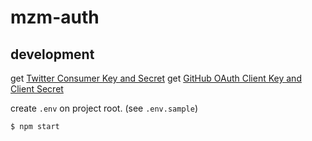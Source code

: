 # mzm-auth

## development

get [Twitter Consumer Key and Secret](https://developer.twitter.com/)
get [GitHub OAuth Client Key and Client Secret](https://github.com/settings/developers)

create `.env` on project root. (see `.env.sample`)

```bash
$ npm start
```
